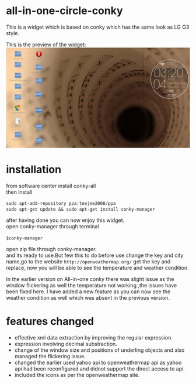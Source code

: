 # all-in-one-circle-conky
This is a widget which is based on conky which has the same look as LG G3 style.

This is the preview of the widget:  
![input](https://github.com/deathcod/all-in-one-circle-conky/blob/master/Screenshot%20from%202016-05-04%2003:20:55.png)

# installation

from software center install conky-all  
then install  

``` 
sudo apt-add-repository ppa:teejee2008/ppa  
sudo apt-get update && sudo apt-get install conky-manager
```

after having done you can now enjoy this widget.  
open conky-manager through terminal  

``` $conky-manager ```  

open zip file through conky-manager.  
and its ready to use.But few this to do before use change the key and city name,go to the website ``` http://openweathermap.org/ ``` get the key and replace, now you will be able to see the temperature and weather condition.

In the earlier version on All-in-one conky there was slight issue as the window flickering as well the temperature not working ,the issues have been fixed here. I have added a new feature as you can now see the weather condition as well which was absent in the previous version.

# features changed

* effective xml data extraction by improving the regular expression.  
* expression involving decimal substraction.
* change of the window size and positions of underling objects and also managed the flickering issue.
* changed the earlier used yahoo api to openweathermap api as yahoo api had been reconfigured and didnot support the direct access to api.
* included the icons as per the openweathermap site.
